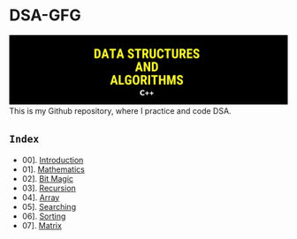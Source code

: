 # DSA-GFG
<img src = "./bg.png">
This is my Github repository, where I practice and code DSA.

## `Index`

- 00]. [Introduction](https://github.com/mr-vicky/DSA-GFG/tree/main/00%5D.%20Introduction)
- 01]. [Mathematics](https://github.com/mr-vicky/DSA-GFG/tree/main/01%5D.%20Mathematics)
- 02]. [Bit Magic](https://github.com/mr-vicky/DSA-GFG/tree/main/02%5D.%20Bit_Magic)
- 03]. [Recursion](https://github.com/mr-vicky/DSA-GFG/tree/main/03%5D.%20Recursion)
- 04]. [Array](https://github.com/mr-vicky/DSA-GFG/tree/main/04%5D.%20Array)
- 05]. [Searching](https://github.com/mr-vicky/DSA-GFG/tree/main/05%5D.%20Searching)
- 06]. [Sorting](https://github.com/mr-vicky/DSA/tree/main/06%5D.%20Sorting)
- 07]. [Matrix](https://github.com/mr-vicky/DSA/tree/main/07%5D.%20Matrix)

